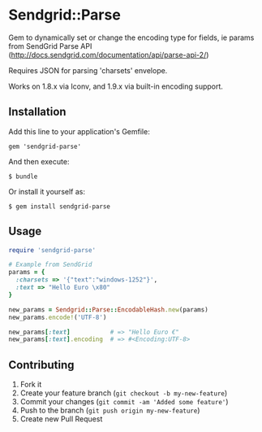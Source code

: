 # Sendgrid::Parse

Gem to dynamically set or change the encoding type for fields, ie params from SendGrid Parse API (http://docs.sendgrid.com/documentation/api/parse-api-2/)

Requires JSON for parsing 'charsets' envelope.

Works on 1.8.x via Iconv, and 1.9.x via built-in encoding support.

## Installation

Add this line to your application's Gemfile:

    gem 'sendgrid-parse'

And then execute:

    $ bundle

Or install it yourself as:

    $ gem install sendgrid-parse

## Usage

```ruby
require 'sendgrid-parse'

# Example from SendGrid
params = {
  :charsets => '{"text":"windows-1252"}',
  :text => "Hello Euro \x80"
}

new_params = Sendgrid::Parse::EncodableHash.new(params)
new_params.encode!('UTF-8')

new_params[:text]           # => "Hello Euro €"
new_params[:text].encoding  # => #<Encoding:UTF-8>
```

## Contributing

1. Fork it
2. Create your feature branch (`git checkout -b my-new-feature`)
3. Commit your changes (`git commit -am 'Added some feature'`)
4. Push to the branch (`git push origin my-new-feature`)
5. Create new Pull Request

